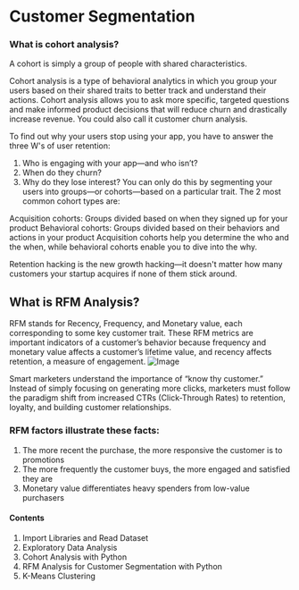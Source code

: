 # Customer Segmentation
### What is cohort analysis?

A cohort is simply a group of people with shared characteristics.

Cohort analysis is a type of behavioral analytics in which you group your users based on their shared traits to better track and understand their actions. Cohort analysis allows you to ask more specific, targeted questions and make informed product decisions that will reduce churn and drastically increase revenue. You could also call it customer churn analysis.

To find out why your users stop using your app, you have to answer the three W's of user retention:

1. Who is engaging with your app—and who isn’t?
2. When do they churn?
3. Why do they lose interest?
You can only do this by segmenting your users into groups—or cohorts—based on a particular trait. The 2 most common cohort types are:

Acquisition cohorts: Groups divided based on when they signed up for your product
Behavioral cohorts: Groups divided based on their behaviors and actions in your product
Acquisition cohorts help you determine the who and the when, while behavioral cohorts enable you to dive into the why.

Retention hacking is the new growth hacking—it doesn't matter how many customers your startup acquires if none of them stick around.
## What is RFM Analysis?

RFM stands for Recency, Frequency, and Monetary value, each corresponding to some key customer trait. These RFM metrics are important indicators of a customer’s behavior because frequency and monetary value affects a customer’s lifetime value, and recency affects retention, a measure of engagement.
![Image](https://d35fo82fjcw0y8.cloudfront.net/2018/03/01013508/Incontent_image.png)

Smart marketers understand the importance of “know thy customer.” Instead of simply focusing on generating more clicks, marketers must follow the paradigm shift from increased CTRs (Click-Through Rates) to retention, loyalty, and building customer relationships.
### RFM factors illustrate these facts:

1. The more recent the purchase, the more responsive the customer is to promotions
2. The more frequently the customer buys, the more engaged and satisfied they are
3. Monetary value differentiates heavy spenders from low-value purchasers

#### Contents

1. Import Libraries and Read Dataset
2. Exploratory Data Analysis
3. Cohort Analysis with Python
4. RFM Analysis for Customer Segmentation with Python
5. K-Means Clustering
